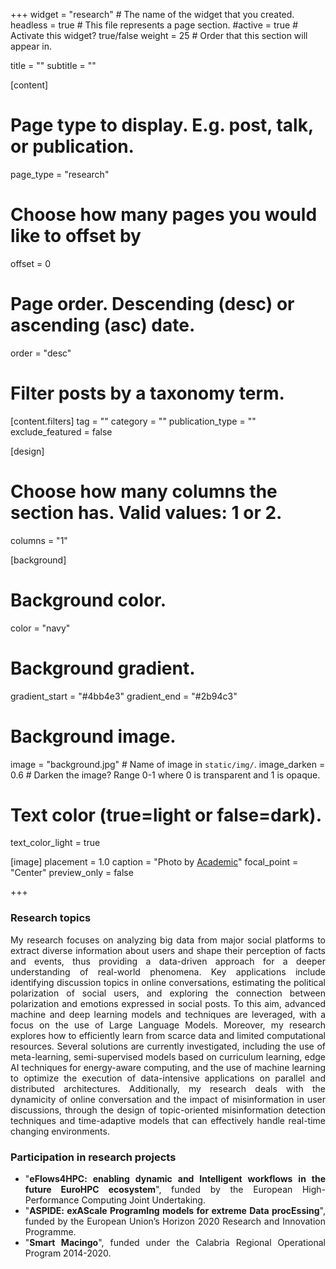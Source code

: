 +++
widget = "research"  # The name of the widget that you created.
headless = true  # This file represents a page section.
#active = true  # Activate this widget? true/false
weight = 25 # Order that this section will appear in.

title = ""
subtitle = ""


[content]
  # Page type to display. E.g. post, talk, or publication.
  page_type = "research"
  
  
  # Choose how many pages you would like to offset by
  offset = 0

  # Page order. Descending (desc) or ascending (asc) date.
  order = "desc"

  # Filter posts by a taxonomy term.
  [content.filters]
    tag = ""
    category = ""
    publication_type = ""
    exclude_featured = false

[design]
  # Choose how many columns the section has. Valid values: 1 or 2.
  columns = "1"


[background]
  # Background color.
  color = "navy"
  
  # Background gradient.
  gradient_start = "#4bb4e3"
  gradient_end = "#2b94c3"
  
  # Background image.
  image = "background.jpg"  # Name of image in `static/img/`.
  image_darken = 0.6  # Darken the image? Range 0-1 where 0 is transparent and 1 is opaque.

  # Text color (true=light or false=dark).
  text_color_light = true

[image]
placement = 1.0
caption = "Photo by [Academic](https://sourcethemes.com/academic/)"
focal_point = "Center"
preview_only = false

+++
<div style="text-align: justify">
<h3><b>Research topics</b></h3>
My research focuses on analyzing big data from major social platforms to extract diverse information about users and shape their perception of facts and events, thus providing a data-driven approach for a deeper understanding of real-world phenomena. Key applications include identifying discussion topics in online conversations, estimating the political polarization of social users, and exploring the connection between polarization and emotions expressed in social posts.
To this aim, advanced machine and deep learning models and techniques are leveraged, with a focus on the use of Large Language Models.
Moreover, my research explores how to efficiently learn from scarce data and limited computational resources. Several solutions are currently investigated, including the use of meta-learning, semi-supervised models based on curriculum learning, edge AI techniques for energy-aware computing, and the use of machine learning to optimize the execution of data-intensive applications on parallel and distributed architectures.
Additionally, my research deals with the dynamicity of online conversation and the impact of misinformation in user discussions, through the design of topic-oriented misinformation detection techniques and time-adaptive models that can effectively handle real-time changing environments.
<br>
<div style="text-align: justify">
<h3><b>Participation in research projects</b></h3>
<ul>
  <li>"<b>eFlows4HPC: enabling dynamic and Intelligent workflows in the future EuroHPC ecosystem</b>", funded by the European High-Performance Computing Joint Undertaking.</li>
  <li>"<b>ASPIDE: exAScale ProgramIng models for extreme Data procEssing</b>", funded by the European Union’s Horizon 2020 Research and Innovation Programme.</li>
  <li>"<b>Smart Macingo</b>", funded under the Calabria Regional Operational Program 2014-2020.</li>
</ul>
</div>
